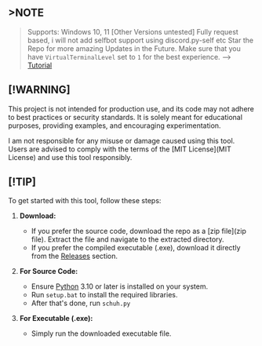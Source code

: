 ## >NOTE
> Supports: Windows 10, 11 [Other Versions untested]
Fully request based, i will not add selfbot support using discord.py-self etc
Star the Repo for more amazing Updates in the Future.
Make sure that you have `VirtualTerminalLevel` set to `1` for the best experience. --> [Tutorial](Tutorial)

## [!WARNING]
This project is not intended for production use, and its code may not adhere to best practices or security standards. It is solely meant for educational purposes, providing examples, and encouraging experimentation.

I am not responsible for any misuse or damage caused using this tool. Users are advised to comply with the terms of the [MIT License](MIT License) and use this tool responsibly.

## [!TIP]
To get started with this tool, follow these steps:

1. **Download:**
    * If you prefer the source code, download the repo as a [zip file](zip file). Extract the file and navigate to the extracted directory.
    * If you prefer the compiled executable (.exe), download it directly from the [Releases](Releases) section.

2. **For Source Code:**
    * Ensure [Python](Python) 3.10 or later is installed on your system.
    * Run `setup.bat` to install the required libraries.
    * After that's done, run `schuh.py`

3. **For Executable (.exe):**
    * Simply run the downloaded executable file.
